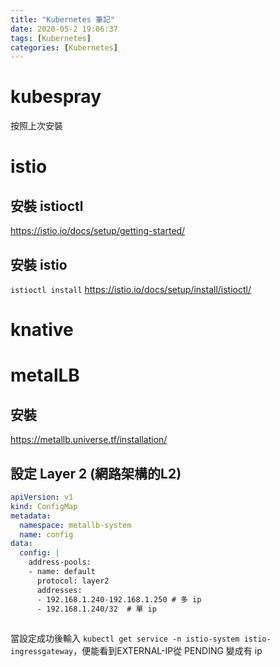 ```yaml
---
title: "Kubernetes 筆記"
date: 2020-05-2 19:06:37
tags: [Kubernetes]
categories: [Kubernetes]
---
```


# kubespray
按照上次安裝
# istio
## 安裝 istioctl 
https://istio.io/docs/setup/getting-started/
## 安裝 istio
`istioctl install`
https://istio.io/docs/setup/install/istioctl/

# knative
# metalLB
## 安裝 
https://metallb.universe.tf/installation/

## 設定 Layer 2 (網路架構的L2)
```yaml
apiVersion: v1
kind: ConfigMap
metadata:
  namespace: metallb-system
  name: config
data:
  config: |
    address-pools:
    - name: default
      protocol: layer2
      addresses:
      - 192.168.1.240-192.168.1.250 # 多 ip
      - 192.168.1.240/32  # 單 ip
      
```

當設定成功後輸入 `kubectl get service -n istio-system istio-ingressgateway`，便能看到EXTERNAL-IP從 PENDING 變成有 ip